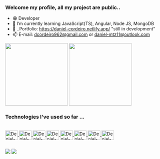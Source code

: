 ### Welcome my profile, all my project are public..

- 😁 Developer 
- 🤔 I’m currently learning JavaScript(TS), Angular, Node JS, MongoDB
- 👤 ..Portfolio: https://daniel-cordeiro.netlify.app/  "still in development"
- 📫 E-mail: dcordeiro962@gmail.com or daniel-mtz11@outlook.com

<div>
  <a href="https://github.com/DenielCordeiro"></a>
  <img height="200em" src="https://github-readme-stats.vercel.app/api?username=DenielCordeiro&show_icons=true&theme=buefy&include_all_commits=true&count_private=true"/>
  <img height="200em" src="https://github-readme-stats.vercel.app/api/top-langs/?username=DenielCordeiro&layout-compact&langs_count=16&theme=buefy"/>
</div>
  
 ### Technologies I've used so far ...
  
<div style="display: inline-block"> <br>
   
  <a href="https://www.typescriptlang.org/" target="_blank">  
     <img align="center" alt="Deniel-TS" height="30" width="40" src="https://cdn.jsdelivr.net/gh/devicons/devicon/icons/typescript/typescript-original.svg"/> 
  </a> 
  <a href="https://developer.mozilla.org/pt-BR/docs/Web/JavaScript" target="_blank">
    <img align="center" alt="Deniel-JS" height="30" width="40" src="https://cdn.jsdelivr.net/gh/devicons/devicon/icons/javascript/javascript-original.svg"/>
  </a>  
  <a href="https://angular.io/" target="_blank">
    <img align="center" alt="Deniel-AngularJS" height="30" width="40" src="https://cdn.jsdelivr.net/gh/devicons/devicon/icons/angularjs/angularjs-original.svg"/>
  </a>
  <a href="https://ionicframework.com/" target="_blank">
    <img align="center" alt="Deniel-Ionic" height="30" width="40" src="https://cdn.jsdelivr.net/gh/devicons/devicon/icons/ionic/ionic-original.svg"/>
  </a>
  <a href="https://sass-lang.com/" target="_blank">
    <img align="center" alt="Deniel-SASS" height="30" width="40" src="https://cdn.jsdelivr.net/gh/devicons/devicon/icons/sass/sass-original.svg"/>
  </a>
  <a href="https://getbootstrap.com/" target="_blank">
    <img align="center" alt="Deniel-Bootstrap" height="30" width="40" src="https://cdn.jsdelivr.net/gh/devicons/devicon/icons/bootstrap/bootstrap-original.svg"/>
  </a>
  <a href="https://laravel.com/" target="_blank">
    <img align="center" alt="Deniel-Laravel" height="30" width="40" src="https://cdn.jsdelivr.net/gh/devicons/devicon/icons/laravel/laravel-plain-wordmark.svg"/>
  </a>
  <a href="https://www.php.net/" target="_blank">
    <img align="center" alt="Deniel-PHP" height="30" width="40" src="https://cdn.jsdelivr.net/gh/devicons/devicon/icons/php/php-original.svg"/>
  </a>
</div>
  
  ##

<div>
  <a href="mailto:dcordeiro962@gmail.com" target="_blank"><img src="https://img.shields.io/badge/-Gmail-&23333?style=for-the-badge&logo=gmail&logoColor=White"             target="_blank"></a>
  <a href="https://www.linkedin.com/in/daniel-de-souza-cordeiro-020915198/" target="_blank"><img src="https://img.shields.io/badge/LinkedIn-0077B5?style=for-the-           badge&logo=linkedin&logoColor=white" target="_blank"></a>
</div>
